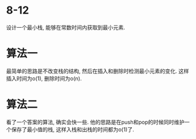 # 8-12

设计一个最小栈, 能够在常数时间内获取到最小元素.

# 算法一

最简单的思路是不改变栈的结构, 然后在插入和删除时检测最小元素的变化.
这样插入时间为o(1), 删除时间为o(n).

# 算法二

看了一个答案的算法, 确实会快一些.
他的思路是在push和pop的时候同时维护一个保存了最小值的栈, 这样入栈和出栈的时间都为o(1)了.